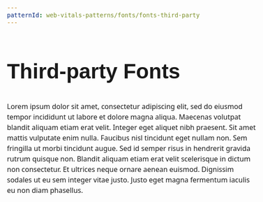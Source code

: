 ```yaml
---
patternId: web-vitals-patterns/fonts/fonts-third-party
---
```


<!DOCTYPE html>
<html lang="en">
<head>
    <meta charset="utf-8">
    <meta name="viewport" content="width=device-width, initial-scale=1">
    <title>Third-party fonts demo</title>
    <link rel="preconnect" href="https://fonts.googleapis.com">
    <link rel="preconnect" href="https://fonts.gstatic.com" crossorigin>
    <link href="https://fonts.googleapis.com/css2?family=Zen+Tokyo+Zoo&display=swap" rel="stylesheet">
    <style>
        body {
            padding: 1em 3em;
            font-family: system-ui;
            font-size: 1em;
            line-height: 1.5;
        }
        h1 {
            font-family: 'Zen Tokyo Zoo', sans-serif;
            font-size: 3em;
        }
    </style>
</head>
<body>
    <h1>Third-party Fonts</h1>
    <p>
        Lorem ipsum dolor sit amet, consectetur adipiscing elit, sed do eiusmod tempor 
        incididunt ut labore et dolore magna aliqua. Maecenas volutpat blandit aliquam etiam 
        erat velit. Integer eget aliquet nibh praesent. Sit amet mattis vulputate enim nulla. 
        Faucibus nisl tincidunt eget nullam non. Sem fringilla ut morbi tincidunt augue. 
        Sed id semper risus in hendrerit gravida rutrum quisque non. Blandit aliquam etiam 
        erat velit scelerisque in dictum non consectetur. Et ultrices neque ornare aenean 
        euismod. Dignissim sodales ut eu sem integer vitae justo. Justo eget magna fermentum 
        iaculis eu non diam phasellus.
    </p>
</body>
